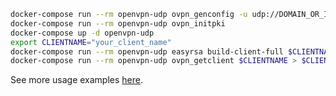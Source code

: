 ```bash
docker-compose run --rm openvpn-udp ovpn_genconfig -u udp://DOMAIN_OR_IP_HERE -s 10.1.1.0/24 -N
docker-compose run --rm openvpn-udp ovpn_initpki
docker-compose up -d openvpn-udp
export CLIENTNAME="your_client_name"
docker-compose run --rm openvpn-udp easyrsa build-client-full $CLIENTNAME
docker-compose run --rm openvpn-udp ovpn_getclient $CLIENTNAME > $CLIENTNAME.ovpn
```

See more usage examples [here](https://github.com/kylemanna/docker-openvpn/blob/master/docs/docker-compose.md).



